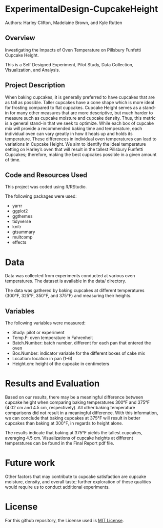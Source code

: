 # ExperimentalDesign-CupcakeHeight
Authors: Harley Clifton, Madelaine Brown, and Kyle Rutten 

## Overview
Investigating the Impacts of Oven Temperature on Pillsbury Funfetti Cupcake Height.

This is a Self Designed Experiment, Pilot Study, Data Collection, Visualization, and Analysis.

## Project Description
When baking cupcakes, it is generally preferred to have cupcakes that are as tall as possible. Taller cupcakes have a cone shape which is more ideal for frosting compared to flat cupcakes. Cupcake Height serves as a stand-in for many other measures that are more descriptive, but much harder to measure such as cupcake moisture and cupcake density. Thus, this metric is a general stand-in that we seek to optimize. While each box of cupcake mix will provide a recommended baking time and temperature, each individual oven can vary greatly in how it heats up and holds its temperature. These differences in individual oven temperatures can lead to variations in Cupcake Height. We aim to identify the ideal temperature setting on Harley’s oven that will result in the tallest Pillsbury Funfetti Cupcakes; therefore, making the best cupcakes possible in a given amount of time.

## Code and Resources Used
This project was coded using R/RStudio. 

The following packages were used: 
- yarrr
- ggplot2
- ggthemes
- tidyverse
- knitr
- gtsummary
- multcomp
- effects



# Data
Data was collected from experiments conducted at various oven temperatures. The dataset is available in the data/ directory.

The data was gathered by baking cupcakes at different temperatures (300°F, 325°F, 350°F, and 375°F) and measuring their heights.

## Variables
The following variables were measured:

- Study: pilot or experiment
- Temp.F: oven temperature in Fahrenheit
- Batch.Number: batch number, different for each pan that entered the oven
- Box.Number: indicator variable for the different boxes of cake mix
- Location: location in pan (1-6)
- Height.cm: height of the cupcake in centimeters



# Results and Evaluation
Based on our results, there may be a meaningful difference between cupcake height when comparing baking temperatures 300°F and 375°F (4.02 cm and 4.5 cm, respectively). All other baking temperature comparisons did not result in a meaningful difference. With this information, we can conclude that baking cupcakes at 375°F will result in better cupcakes than baking at 300°F, in regards to height alone. 

The results indicate that baking at 375°F yields the tallest cupcakes, averaging 4.5 cm. Visualizations of cupcake heights at different temperatures can be found in the Final Report pdf file.



# Future work
Other factors that may contribute to cupcake satisfaction are cupcake moisture, density, and overall taste; further exploration of these qualities would require us to conduct additional experiments. 



# License
For this github repository, the License used is [MIT License](https://opensource.org/license/mit/).
